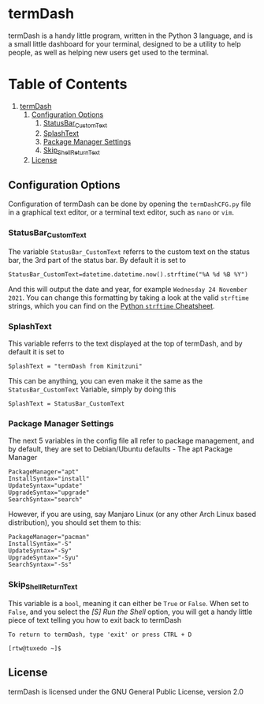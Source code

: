 <a id="orgc08c443"></a>

# termDash

termDash is a handy little program, written in the Python 3 language, and is a small little dashboard for your terminal, designed to be a utility to help people, as well as helping new users get used to the terminal.

# Table of Contents

1.  [termDash](#orgc08c443)
    1.  [Configuration Options](#orge286326)
        1.  [StatusBar<sub>CustomText</sub>](#orgf367878)
        2.  [SplashText](#org13a671d)
        3.  [Package Manager Settings](#org6a37a0b)
        4.  [Skip<sub>ShellReturnText</sub>](#org373cba2)
    2.  [License](#orgf00e278)

<a id="orge286326"></a>

## Configuration Options

Configuration of termDash can be done by opening the `termDashCFG.py` file in a graphical text editor, or a terminal text editor, such as `nano` or `vim`.


<a id="orgf367878"></a>

### StatusBar<sub>CustomText</sub>

The variable `StatusBar_CustomText` referrs to the custom text on the status bar, the 3rd part of the status bar. By default it is set to

    StatusBar_CustomText=datetime.datetime.now().strftime("%A %d %B %Y")

And this will output the date and year, for example `Wednesday 24 November 2021`. You can change this formatting by taking a look at the valid `strftime` strings, which you can find on the [Python `strftime` Cheatsheet](https://strftime.org/).


<a id="org13a671d"></a>

### SplashText

This variable referrs to the text displayed at the top of termDash, and by default it is set to

    SplashText = "termDash from Kimitzuni"

This can be anything, you can even make it the same as the `StatusBar_CustomText` Variable, simply by doing this

    SplashText = StatusBar_CustomText


<a id="org6a37a0b"></a>

### Package Manager Settings

The next 5 variables in the config file all refer to package management, and by default, they are set to Debian/Ubuntu defaults - The apt Package Manager

    PackageManager="apt"
    InstallSyntax="install"
    UpdateSyntax="update"
    UpgradeSyntax="upgrade"
    SearchSyntax="search"

However, if you are using, say Manjaro Linux (or any other Arch Linux based distribution), you should set them to this:

    PackageManager="pacman"
    InstallSyntax="-S"
    UpdateSyntax="-Sy"
    UpgradeSyntax="-Syu"
    SearchSyntax="-Ss"


<a id="org373cba2"></a>

### Skip<sub>ShellReturnText</sub>

This variable is a `bool`, meaning it can either be `True` or `False`. When set to `False`, and you select the *[S] Run the Shell* option, you will get a handy little piece of text telling you how to exit back to termDash

    To return to termDash, type 'exit' or press CTRL + D
    
    [rtw@tuxedo ~]$


<a id="orgf00e278"></a>

## License

termDash is licensed under the GNU General Public License, version 2.0

